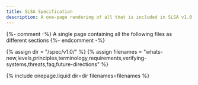 ```yaml
---
title: SLSA Specification
description: A one-page rendering of all that is included in SLSA v1.0.
---
```

{%- comment -%}
A single page containing all the following files as different sections
{%- endcomment -%}

{% assign dir = "/spec/v1.0/" %}
{% assign filenames = "whats-new,levels,principles,terminology,requirements,verifying-systems,threats,faq,future-directions" %}

{% include onepage.liquid dir=dir filenames=filenames %}
